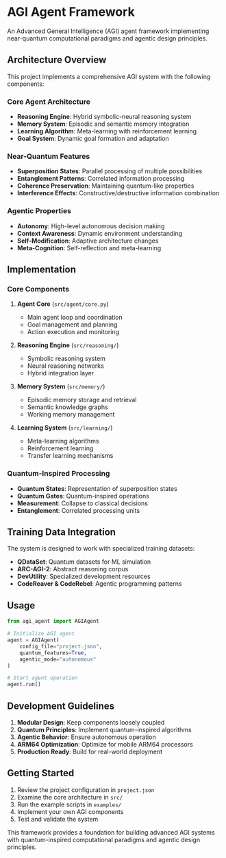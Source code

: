 # AGI Agent Framework

An Advanced General Intelligence (AGI) agent framework implementing near-quantum computational paradigms and agentic design principles.

## Architecture Overview

This project implements a comprehensive AGI system with the following components:

### Core Agent Architecture
- **Reasoning Engine**: Hybrid symbolic-neural reasoning system
- **Memory System**: Episodic and semantic memory integration
- **Learning Algorithm**: Meta-learning with reinforcement learning
- **Goal System**: Dynamic goal formation and adaptation

### Near-Quantum Features
- **Superposition States**: Parallel processing of multiple possibilities
- **Entanglement Patterns**: Correlated information processing
- **Coherence Preservation**: Maintaining quantum-like properties
- **Interference Effects**: Constructive/destructive information combination

### Agentic Properties
- **Autonomy**: High-level autonomous decision making
- **Context Awareness**: Dynamic environment understanding
- **Self-Modification**: Adaptive architecture changes
- **Meta-Cognition**: Self-reflection and meta-learning

## Implementation

### Core Components

1. **Agent Core** (`src/agent/core.py`)
   - Main agent loop and coordination
   - Goal management and planning
   - Action execution and monitoring

2. **Reasoning Engine** (`src/reasoning/`)
   - Symbolic reasoning system
   - Neural reasoning networks
   - Hybrid integration layer

3. **Memory System** (`src/memory/`)
   - Episodic memory storage and retrieval
   - Semantic knowledge graphs
   - Working memory management

4. **Learning System** (`src/learning/`)
   - Meta-learning algorithms
   - Reinforcement learning
   - Transfer learning mechanisms

### Quantum-Inspired Processing

- **Quantum States**: Representation of superposition states
- **Quantum Gates**: Quantum-inspired operations
- **Measurement**: Collapse to classical decisions
- **Entanglement**: Correlated processing units

## Training Data Integration

The system is designed to work with specialized training datasets:

- **QDataSet**: Quantum datasets for ML simulation
- **ARC-AGI-2**: Abstract reasoning corpus
- **DevUtility**: Specialized development resources
- **CodeReaver & CodeRebel**: Agentic programming patterns

## Usage

```python
from agi_agent import AGIAgent

# Initialize AGI agent
agent = AGIAgent(
    config_file="project.json",
    quantum_features=True,
    agentic_mode="autonomous"
)

# Start agent operation
agent.run()
```

## Development Guidelines

1. **Modular Design**: Keep components loosely coupled
2. **Quantum Principles**: Implement quantum-inspired algorithms
3. **Agentic Behavior**: Ensure autonomous operation
4. **ARM64 Optimization**: Optimize for mobile ARM64 processors
5. **Production Ready**: Build for real-world deployment

## Getting Started

1. Review the project configuration in `project.json`
2. Examine the core architecture in `src/`
3. Run the example scripts in `examples/`
4. Implement your own AGI components
5. Test and validate the system

This framework provides a foundation for building advanced AGI systems with quantum-inspired computational paradigms and agentic design principles.